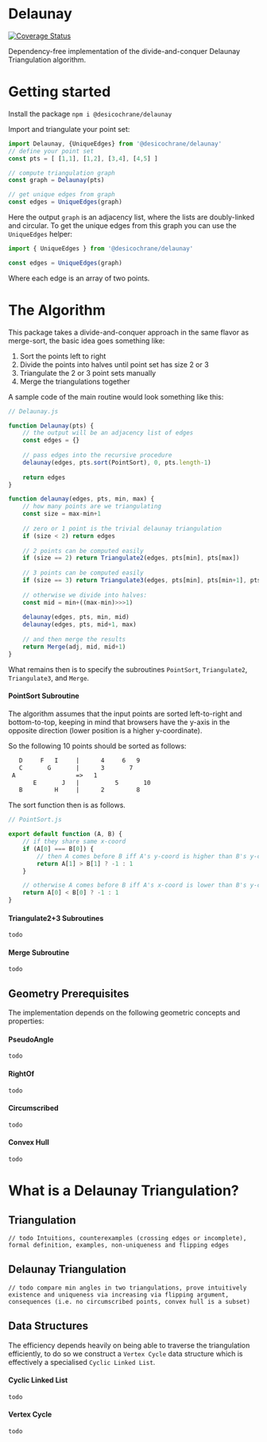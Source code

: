 # Delaunay

[![Coverage Status](https://coveralls.io/repos/github/desicochrane/delaunay/badge.svg?branch=master)](https://coveralls.io/github/desicochrane/delaunay?branch=master)

Dependency-free implementation of the divide-and-conquer Delaunay Triangulation algorithm.

# Getting started

Install the package
`npm i @desicochrane/delaunay`

Import and triangulate your point set:

```js    
import Delaunay, {UniqueEdges} from '@desicochrane/delaunay'
// define your point set
const pts = [ [1,1], [1,2], [3,4], [4,5] ]

// compute triangulation graph
const graph = Delaunay(pts)

// get unique edges from graph
const edges = UniqueEdges(graph)
```

Here the output `graph` is an adjacency list, where the lists are doubly-linked and circular. To get the unique edges from this graph you can use the `UniqueEdges` helper:

```js    
import { UniqueEdges } from '@desicochrane/delaunay'

const edges = UniqueEdges(graph)
```

Where each edge is an array of two points.

# The Algorithm
This package takes a divide-and-conquer approach in the same flavor as merge-sort, the basic idea goes something like:

1. Sort the points left to right
1. Divide the points into halves until point set has size 2 or 3
1. Triangulate the 2 or 3 point sets manually
1. Merge the triangulations together


A sample code of the main routine would look something like this:

```js
// Delaunay.js

function Delaunay(pts) {
    // the output will be an adjacency list of edges
    const edges = {}
    
    // pass edges into the recursive procedure
    delaunay(edges, pts.sort(PointSort), 0, pts.length-1)
    
    return edges
}

function delaunay(edges, pts, min, max) {
    // how many points are we triangulating
    const size = max-min+1
    
    // zero or 1 point is the trivial delaunay triangulation 
    if (size < 2) return edges
    
    // 2 points can be computed easily
    if (size == 2) return Triangulate2(edges, pts[min], pts[max])
    
    // 3 points can be computed easily
    if (size == 3) return Triangulate3(edges, pts[min], pts[min+1], pts[max])
    
    // otherwise we divide into halves:
    const mid = min+((max-min)>>>1)
    
    delaunay(edges, pts, min, mid)
    delaunay(edges, pts, mid+1, max)
    
    // and then merge the results
    return Merge(adj, mid, mid+1)
}
```

What remains then is to specify the subroutines `PointSort`, `Triangulate2`, `Triangulate3`, and `Merge`.

#### PointSort Subroutine

The algorithm assumes that the input points are sorted left-to-right and bottom-to-top, keeping in mind that browsers have the y-axis in the opposite direction (lower position is a higher y-coordinate).

So the following 10 points should be sorted as follows:

```txt
   D     F   I     |      4     6   9    
   C       G       |      3       7      
 A                 =>   1                
       E       J   |          5       10  
   B         H     |      2         8    
```        

The sort function then is as follows.

```js
// PointSort.js

export default function (A, B) {
    // if they share same x-coord
    if (A[0] === B[0]) {
        // then A comes before B iff A's y-coord is higher than B's y-coord
        return A[1] > B[1] ? -1 : 1
    }

    // otherwise A comes before B iff A's x-coord is lower than B's y-coord
    return A[0] < B[0] ? -1 : 1
}
```

#### Triangulate2+3 Subroutines
```todo```

#### Merge Subroutine
```todo```

## Geometry Prerequisites
The implementation depends on the following geometric concepts and properties:

#### PseudoAngle
```todo```

#### RightOf
```todo```

#### Circumscribed
```todo```

#### Convex Hull
```todo```

# What is a Delaunay Triangulation?

## Triangulation
```// todo Intuitions, counterexamples (crossing edges or incomplete), formal definition, examples, non-uniqueness and flipping edges```

## Delaunay Triangulation
```// todo compare min angles in two triangulations, prove intuitively existence and uniqueness via increasing via flipping argument, consequences (i.e. no circumscribed points, convex hull is a subset)```


## Data Structures
The efficiency depends heavily on being able to traverse the triangulation efficiently, to do so we construct a `Vertex Cycle` data structure which is effectively a specialised `Cyclic Linked List`.

#### Cyclic Linked List
```todo```

#### Vertex Cycle
```todo```
